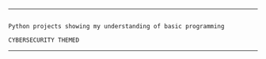 ____________________________________________________________________________________________________________________________________________________________________________________________________________________________________________________________________________

                                                                                                Python projects showing my understanding of basic programming 
                                                                                                                  CYBERSECURITY THEMED
____________________________________________________________________________________________________________________________________________________________________________________________________________________________________________________________________________
